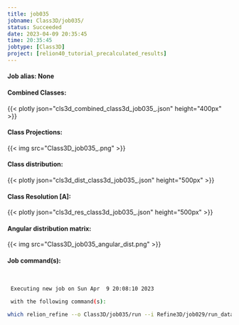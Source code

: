 ```yaml
---
title: job035
jobname: Class3D/job035/
status: Succeeded
date: 2023-04-09 20:35:45
time: 20:35:45
jobtype: [Class3D]
project: [relion40_tutorial_precalculated_results]
---
```


#### Job alias: None

#### Combined Classes:
{{< plotly json="cls3d_combined_class3d_job035_.json" height="400px" >}}
#### Class Projections:
{{< img src="Class3D_job035_.png" >}}
#### Class distribution:
{{< plotly json="cls3d_dist_class3d_job035_.json" height="500px" >}}
#### Class Resolution [A]:
{{< plotly json="cls3d_res_class3d_job035_.json" height="500px" >}}
#### Angular distribution matrix:
{{< img src="Class3D_job035_angular_dist.png" >}}

#### Job command(s):

```bash

 
 Executing new job on Sun Apr  9 20:08:10 2023
 
 with the following command(s): 

which relion_refine --o Class3D/job035/run --i Refine3D/job029/run_data.star --ref Refine3D/job029/run_class001.mrc --ini_high 10 --dont_combine_weights_via_disc --preread_images  --pool 30 --pad 2  --ctf --iter 50 --tau2_fudge 4 --particle_diameter 200 --K 4 --flatten_solvent --zero_mask --solvent_mask MaskCreate/job020/mask.mrc --oversampling 1 --healpix_order 4 --sigma_ang 1.66667 --offset_range 5 --offset_step 2 --sym D2 --norm --scale  --j 12 --gpu ""  --pipeline_control Class3D/job035/
 
 


